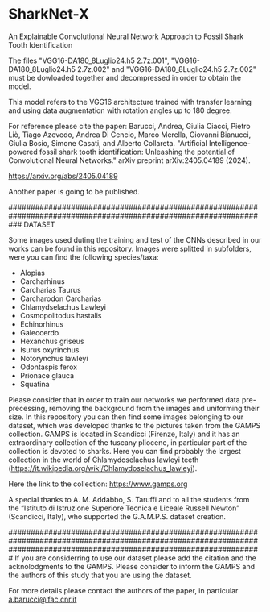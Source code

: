 # SharkNet-X
An Explainable Convolutional Neural Network Approach to Fossil Shark Tooth Identification

The files "VGG16-DA180_8Luglio24.h5 2.7z.001", "VGG16-DA180_8Luglio24.h5 2.7z.002" and "VGG16-DA180_8Luglio24.h5 2.7z.002" must be dowloaded together and decompressed in order to obtain the model.

This model refers to the VGG16 architecture trained with transfer learning and using data augmentation with rotation angles up to 180 degree.


For reference please cite the paper:
Barucci, Andrea, Giulia Ciacci, Pietro Liò, Tiago Azevedo, Andrea Di Cencio, Marco Merella, Giovanni Bianucci, Giulia Bosio, Simone Casati, and Alberto Collareta. "Artificial Intelligence-powered fossil shark tooth identification: Unleashing the potential of Convolutional Neural Networks." arXiv preprint arXiv:2405.04189 (2024).

https://arxiv.org/abs/2405.04189


Another paper is going to be published.


###################################################################################################################
DATASET

Some images used duting the training and test of the CNNs described in our works can be found in this repository.
Images were splitted in subfolders, were you can find the following species/taxa:
- Alopias
- Carcharhinus
- Carcharias Taurus
- Carcharodon Carcharias
- Chlamydselachus Lawleyi
- Cosmopolitodus hastalis
- Echinorhinus
- Galeocerdo
- Hexanchus griseus
- Isurus oxyrinchus
- Notorynchus lawleyi
- Odontaspis ferox
- Prionace glauca
- Squatina




Please consider that in order to train our networks we performed data pre-precessing, removing the background from the images and uniforming their size.
In this repository you can then find some images belonging to our dataset, which was developed thanks to the pictures taken from the GAMPS collection.
GAMPS is located in Scandicci (Firenze, Italy) and it has an extraordinary collection of the tuscany pliocene, in particular part of the collection is devoted to sharks.
Here you can find probably the largest collection in the world of Chlamydoselachus lawleyi teeth (https://it.wikipedia.org/wiki/Chlamydoselachus_lawleyi).

Here the link to the collection:
https://www.gamps.org

A special thanks to A. M. Addabbo, S. Taruffi and to all the students from the “Istituto di Istruzione Superiore Tecnica e Liceale Russell Newton” (Scandicci, Italy), who supported the G.A.M.P.S. dataset creation.

#########################################################################################################################################################################
If you are considerring to use our dataset please add the citation and the acknolodgments to the GAMPS.
Please consider to inform the GAMPS and the authors of this study that you are using the dataset.

For more details please contact the authors of the paper, in particular a.barucci@ifac.cnr.it
